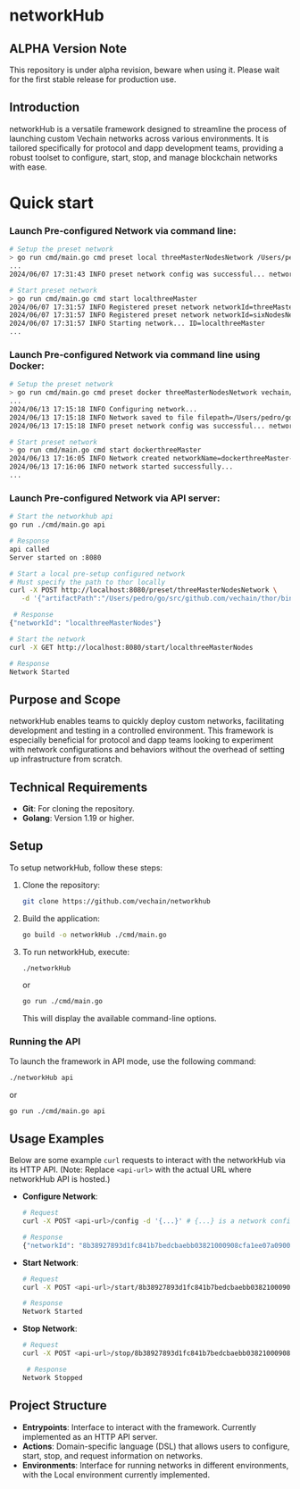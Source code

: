 # networkHub

## ALPHA Version Note
This repository is under alpha revision, beware when using it. Please wait for the first stable release for production use.

## Introduction
networkHub is a versatile framework designed to streamline the process of launching custom Vechain networks across various environments. It is tailored specifically for protocol and dapp development teams, providing a robust toolset to configure, start, stop, and manage blockchain networks with ease.

# Quick start
### **Launch Pre-configured Network via command line**:
  ```bash
  # Setup the preset network
  > go run cmd/main.go cmd preset local threeMasterNodesNetwork /Users/pedro/go/src/github.com/vechain/thor/bin/thor
  ...
  2024/06/07 17:31:43 INFO preset network config was successful... networkId=localthreeMaster
  
  # Start preset network
  > go run cmd/main.go cmd start localthreeMaster
  2024/06/07 17:31:57 INFO Registered preset network networkId=threeMasterNodesNetwork
  2024/06/07 17:31:57 INFO Registered preset network networkId=sixNodesNetwork
  2024/06/07 17:31:57 INFO Starting network... ID=localthreeMaster
  ...
  ```
### **Launch Pre-configured Network via command line using Docker**:
  ```bash
  # Setup the preset network
  > go run cmd/main.go cmd preset docker threeMasterNodesNetwork vechain/thor:latest
  ...
  2024/06/13 17:15:18 INFO Configuring network...
  2024/06/13 17:15:18 INFO Network saved to file filepath=/Users/pedro/go/src/github.com/vechain/networkhub/networks_db.json
  2024/06/13 17:15:18 INFO preset network config was successful... networkId=dockerthreeMaster
  
  # Start preset network
  > go run cmd/main.go cmd start dockerthreeMaster
  2024/06/13 17:16:05 INFO Network created networkName=dockerthreeMaster-network
  2024/06/13 17:16:06 INFO network started successfully...
  ...
  ```


### **Launch Pre-configured Network via API server**:
  ```bash
  # Start the networkhub api
  go run ./cmd/main.go api
  
  # Response
  api called
  Server started on :8080
  
  # Start a local pre-setup configured network 
  # Must specify the path to thor locally
  curl -X POST http://localhost:8080/preset/threeMasterNodesNetwork \
     -d '{"artifactPath":"/Users/pedro/go/src/github.com/vechain/thor/bin/thor", "environment":"local"}'
  
   # Response
  {"networkId": "localthreeMasterNodes"}
  
  # Start the network
  curl -X GET http://localhost:8080/start/localthreeMasterNodes
  
  # Response
  Network Started
  ```

## Purpose and Scope
networkHub enables teams to quickly deploy custom networks, facilitating development and testing in a controlled environment. This framework is especially beneficial for protocol and dapp teams looking to experiment with network configurations and behaviors without the overhead of setting up infrastructure from scratch.


## Technical Requirements
- **Git**: For cloning the repository.
- **Golang**: Version 1.19 or higher.

## Setup
To setup networkHub, follow these steps:

1. Clone the repository:
   ```bash
   git clone https://github.com/vechain/networkhub
   ```
2. Build the application:
   ```bash
   go build -o networkHub ./cmd/main.go
   ```
3. To run networkHub, execute:
   ```bash
   ./networkHub
   ```
   or
   ```bash
   go run ./cmd/main.go
   ```
   This will display the available command-line options.

### Running the API
To launch the framework in API mode, use the following command:
```bash
./networkHub api
```
or
```bash
go run ./cmd/main.go api
```

## Usage Examples
Below are some example `curl` requests to interact with the networkHub via its HTTP API. 
(Note: Replace `<api-url>` with the actual URL where networkHub API is hosted.)

- **Configure Network**:
  ```bash
  # Request
  curl -X POST <api-url>/config -d '{...}' # {...} is a network config json
  
  # Response
  {"networkId": "8b38927893d1fc841b7bedcbaebb03821000908cfa1ee07a09002bc0e0ed3caf"}
  ```
  

- **Start Network**:
  ```bash
  # Request
  curl -X POST <api-url>/start/8b38927893d1fc841b7bedcbaebb03821000908cfa1ee07a09002bc0e0ed3caf
  
  # Response
  Network Started
  ```

- **Stop Network**:
  ```bash
  # Request
  curl -X POST <api-url>/stop/8b38927893d1fc841b7bedcbaebb03821000908cfa1ee07a09002bc0e0ed3caf
  
   # Response
  Network Stopped
  ```



## Project Structure
- **Entrypoints**: Interface to interact with the framework. Currently implemented as an HTTP API server.
- **Actions**: Domain-specific language (DSL) that allows users to configure, start, stop, and request information on networks.
- **Environments**: Interface for running networks in different environments, with the Local environment currently implemented.

```
